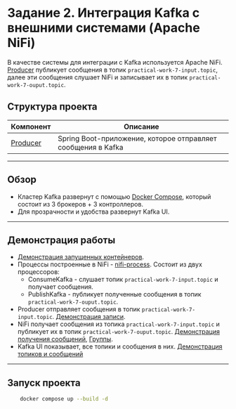 # Задание 2. Интеграция Kafka с внешними системами (Apache NiFi)

В качестве системы для интеграции с Kafka используется Apache NiFi. [Producer](producer) публикует сообщения в топик
`practical-work-7-input.topic`, далее эти сообщения слушает NiFi и записывает их в топик `practical-work-7-ouput.topic`.

## Структура проекта

| Компонент            | Описание                                                     |
|----------------------|--------------------------------------------------------------|
| [Producer](producer) | Spring Boot-приложение, которое отправляет сообщения в Kafka |

___

## Обзор

* Кластер Kafka развернут с помощью [Docker Compose](docker-compose.yml), который состоит из 3 брокеров + 3
  контроллеров.
* Для прозрачности и удобства развернут Kafka UI.

___

## Демонстрация работы

* [Демонстрация запущенных контейнеров](запущенные_контейнеры.png).
* Процессы построенные в NiFi - [nifi-process](процессы_nifi.png). Состоит из двух процессоров:
    * ConsumeKafka - слушает топик `practical-work-7-input.topic` и получает сообщения.
    * PublishKafka - публикует полученные сообщения в топик `practical-work-7-ouput.topic`.
* Producer отправляет сообщения в топик `practical-work-7-input.topic`. [Демонстрация записи](запись_топика_input.png).
* NiFi получает сообщения из топика `practical-work-7-input.topic` и публикует их в топик
  `practical-work-7-ouput.topic`. [Демонстрация получения сообщений](запись_топика_output.png), [Группы](группы_input_топика.png).
* Kafka UI показывает, все топики и сообщения в них. [Демонстрация топиков и сообщений](топики.png)

___

## Запуск проекта

```bash
    docker compose up --build -d
```